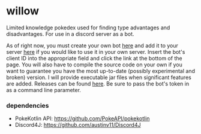 # willow
Limited knowledge pokedex used for finding type advantages and disadvantages. For use in a discord server as a bot.

As of right now, you must create your own bot [here](https://discordapp.com/developers/applications/me/) and add it to
your server [here](https://discordapi.com/permissions.html#268954688) if you would like to use it in your own server.
Insert the bot's client ID into the appropriate field and click the link at the bottom of the page. You will also have
to compile the source code on your own if you want to guarantee you have the most up-to-date (possibly experimental and
broken) version. I will provide executable jar files when significant features are added. Releases can be found
[here](https://github.com/ahill2013/willow/releases). Be sure to pass the bot's
token in as a command line parameter.

### dependencies
- PokeKotlin API:  https://github.com/PokeAPI/pokekotlin
- Discord4J:  https://github.com/austinv11/Discord4J
